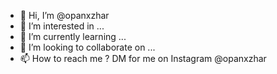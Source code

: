 - 👋 Hi, I’m @opanxzhar
- 👀 I’m interested in ...
- 🌱 I’m currently learning ...
- 💞️ I’m looking to collaborate on ...
- 📫 How to reach me ? DM for me on Instagram @opanxzhar

<!---
opanxz/opanxz is a ✨ special ✨ repository because its `README.md` (this file) appears on your GitHub profile.
You can click the Preview link to take a look at your changes.
--->
